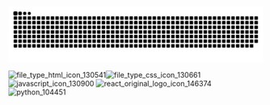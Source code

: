 ![snake gif](https://github.com/metamodernity/metamodernity/blob/output/github-contribution-grid-snake.svg)

![file_type_html_icon_130541](https://user-images.githubusercontent.com/95966082/184130387-a2651391-d912-45ab-952a-aba0b0e47630.png)![file_type_css_icon_130661](https://user-images.githubusercontent.com/95966082/184130397-2533a79e-7628-4ca8-a080-8ad8e24b7e5d.png)![javascript_icon_130900](https://user-images.githubusercontent.com/95966082/184130402-76c5a13b-28a8-456e-b819-89d85ef97500.png)   ![react_original_logo_icon_146374](https://user-images.githubusercontent.com/95966082/184130436-9a7f5233-433f-4464-9b9b-2e5a04bdef51.png)   ![python_104451](https://user-images.githubusercontent.com/95966082/184130446-4946382c-4a49-4d00-b816-643c7879c344.png)






